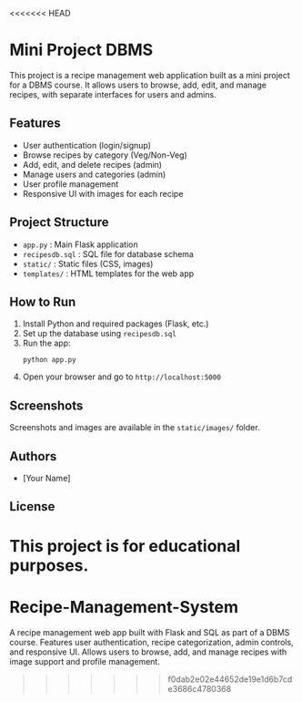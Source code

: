 <<<<<<< HEAD
# Mini Project DBMS

This project is a recipe management web application built as a mini project for a DBMS course. It allows users to browse, add, edit, and manage recipes, with separate interfaces for users and admins.

## Features
- User authentication (login/signup)
- Browse recipes by category (Veg/Non-Veg)
- Add, edit, and delete recipes (admin)
- Manage users and categories (admin)
- User profile management
- Responsive UI with images for each recipe

## Project Structure
- `app.py` : Main Flask application
- `recipesdb.sql` : SQL file for database schema
- `static/` : Static files (CSS, images)
- `templates/` : HTML templates for the web app

## How to Run
1. Install Python and required packages (Flask, etc.)
2. Set up the database using `recipesdb.sql`
3. Run the app:
   ```
   python app.py
   ```
4. Open your browser and go to `http://localhost:5000`

## Screenshots
Screenshots and images are available in the `static/images/` folder.

## Authors
- [Your Name]

## License
This project is for educational purposes.
=======
# Recipe-Management-System
A recipe management web app built with Flask and SQL as part of a DBMS course. Features user authentication, recipe categorization, admin controls, and responsive UI. Allows users to browse, add, and manage recipes with image support and profile management.
>>>>>>> f0dab2e02e44652de19e1d6b7cde3686c4780368
